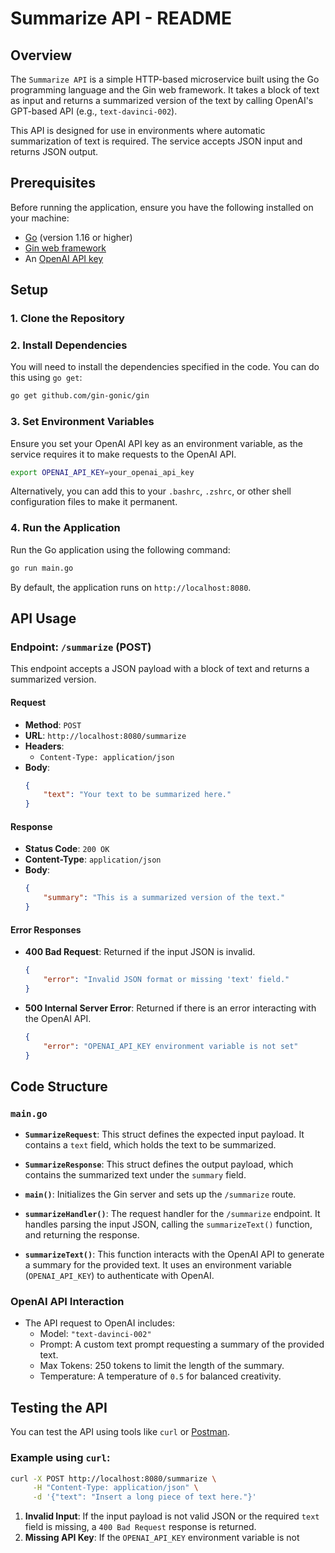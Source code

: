 # Summarize API - README

## Overview

The `Summarize API` is a simple HTTP-based microservice built using the Go programming language and the Gin web framework. It takes a block of text as input and returns a summarized version of the text by calling OpenAI's GPT-based API (e.g., `text-davinci-002`).

This API is designed for use in environments where automatic summarization of text is required. The service accepts JSON input and returns JSON output.

## Prerequisites

Before running the application, ensure you have the following installed on your machine:

- [Go](https://golang.org/dl/) (version 1.16 or higher)
- [Gin web framework](https://github.com/gin-gonic/gin)
- An [OpenAI API key](https://beta.openai.com/signup/)

## Setup

### 1. Clone the Repository


### 2. Install Dependencies

You will need to install the dependencies specified in the code. You can do this using `go get`:

```bash
go get github.com/gin-gonic/gin
```

### 3. Set Environment Variables

Ensure you set your OpenAI API key as an environment variable, as the service requires it to make requests to the OpenAI API.

```bash
export OPENAI_API_KEY=your_openai_api_key
```

Alternatively, you can add this to your `.bashrc`, `.zshrc`, or other shell configuration files to make it permanent.

### 4. Run the Application

Run the Go application using the following command:

```bash
go run main.go
```

By default, the application runs on `http://localhost:8080`.

## API Usage

### Endpoint: `/summarize` (POST)

This endpoint accepts a JSON payload with a block of text and returns a summarized version.

#### Request

- **Method**: `POST`
- **URL**: `http://localhost:8080/summarize`
- **Headers**: 
  - `Content-Type: application/json`
- **Body**:
  ```json
  {
      "text": "Your text to be summarized here."
  }
  ```

#### Response

- **Status Code**: `200 OK`
- **Content-Type**: `application/json`
- **Body**:
  ```json
  {
      "summary": "This is a summarized version of the text."
  }
  ```

#### Error Responses

- **400 Bad Request**: Returned if the input JSON is invalid.
  ```json
  {
      "error": "Invalid JSON format or missing 'text' field."
  }
  ```
  
- **500 Internal Server Error**: Returned if there is an error interacting with the OpenAI API.
  ```json
  {
      "error": "OPENAI_API_KEY environment variable is not set"
  }
  ```

## Code Structure

### `main.go`

- **`SummarizeRequest`**: This struct defines the expected input payload. It contains a `text` field, which holds the text to be summarized.
  
- **`SummarizeResponse`**: This struct defines the output payload, which contains the summarized text under the `summary` field.

- **`main()`**: Initializes the Gin server and sets up the `/summarize` route.

- **`summarizeHandler()`**: The request handler for the `/summarize` endpoint. It handles parsing the input JSON, calling the `summarizeText()` function, and returning the response.

- **`summarizeText()`**: This function interacts with the OpenAI API to generate a summary for the provided text. It uses an environment variable (`OPENAI_API_KEY`) to authenticate with OpenAI.

### OpenAI API Interaction

- The API request to OpenAI includes:
  - Model: `"text-davinci-002"`
  - Prompt: A custom text prompt requesting a summary of the provided text.
  - Max Tokens: 250 tokens to limit the length of the summary.
  - Temperature: A temperature of `0.5` for balanced creativity.

## Testing the API

You can test the API using tools like `curl` or [Postman](https://www.postman.com/).

### Example using `curl`:

```bash
curl -X POST http://localhost:8080/summarize \
     -H "Content-Type: application/json" \
     -d '{"text": "Insert a long piece of text here."}'
```

1. **Invalid Input**: If the input payload is not valid JSON or the required `text` field is missing, a `400 Bad Request` response is returned.
2. **Missing API Key**: If the `OPENAI_API_KEY` environment variable is not
